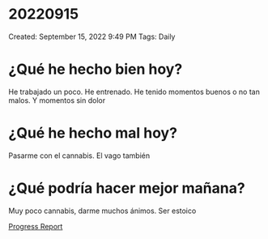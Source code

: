 # 20220915

Created: September 15, 2022 9:49 PM
Tags: Daily

# ¿Qué he hecho bien hoy?

He trabajado un poco. He entrenado. He tenido momentos buenos o no tan malos. Y momentos sin dolor

# ¿Qué he hecho mal hoy?

Pasarme con el cannabis. El vago también

# ¿Qué podría hacer mejor mañana?

Muy poco cannabis, darme muchos ánimos. Ser estoico

[Progress Report](Progress%20Report%2014bbd9609acc4700b4a4ff6ee5133208.md)